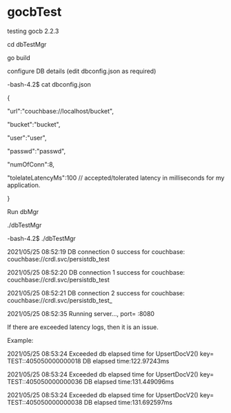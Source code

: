 # gocbTest
testing gocb 2.2.3

cd dbTestMgr

go build

configure DB details (edit dbconfig.json as required)

-bash-4.2$ cat dbconfig.json

{
  
  "url":"couchbase://localhost/bucket",
   
   "bucket":"bucket",
   
   "user":"user",
   
   "passwd":"passwd",
   
   "numOfConn":8,
   
   "tolelateLatencyMs":100   // accepted/tolerated latency in milliseconds for  my application.

}

Run dbMgr

./dbTestMgr

-bash-4.2$ ./dbTestMgr 

2021/05/25 08:52:19 DB connection 0 success for couchbase: couchbase://crdl.svc/persistdb_test

2021/05/25 08:52:20 DB connection 1 success for couchbase: couchbase://crdl.svc/persistdb_test

2021/05/25 08:52:21 DB connection 2 success for couchbase: couchbase://crdl.svc/persistdb_test_

2021/05/25 08:52:35 Running server..., port= :8080

If there are exceeded latency logs, then it is an issue.

Example:

2021/05/25 08:53:24 Exceeded db elapsed time for UpsertDocV2() key= TEST::405050000000018 DB elapsed time:122.97243ms

2021/05/25 08:53:24 Exceeded db elapsed time for UpsertDocV2() key= TEST::405050000000036 DB elapsed time:131.449096ms

2021/05/25 08:53:24 Exceeded db elapsed time for UpsertDocV2() key= TEST::405050000000038 DB elapsed time:131.692597ms
